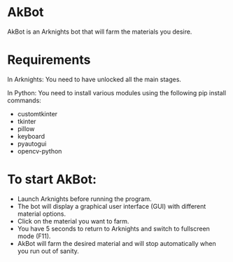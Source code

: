 # AkBot
AkBot is an Arknights bot that will farm the materials you desire.

# Requirements
In Arknights:
You need to have unlocked all the main stages.

In Python:
You need to install various modules using the following pip install commands:
- customtkinter
- tkinter
- pillow
- keyboard
- pyautogui
- opencv-python

# To start AkBot:

- Launch Arknights before running the program.
- The bot will display a graphical user interface (GUI) with different material options.
- Click on the material you want to farm.
- You have 5 seconds to return to Arknights and switch to fullscreen mode (F11).
- AkBot will farm the desired material and will stop automatically when you run out of sanity.
 

